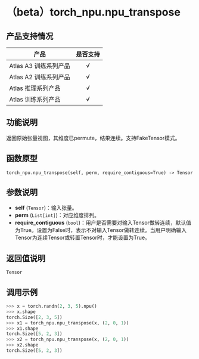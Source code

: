 # （beta）torch_npu.npu_transpose

## 产品支持情况

| 产品                                                         | 是否支持 |
| ------------------------------------------------------------ | :------: |
|<term>Atlas A3 训练系列产品</term>            |    √     |
|<term>Atlas A2 训练系列产品</term>  | √   |
|<term>Atlas 推理系列产品</term>                                       |    √     |
|<term>Atlas 训练系列产品</term>                                       |    √     |

## 功能说明

返回原始张量视图，其维度已permute，结果连续。支持FakeTensor模式。

## 函数原型

```
torch_npu.npu_transpose(self, perm, require_contiguous=True) -> Tensor
```

## 参数说明

- **self** (`Tensor`)：输入张量。
- **perm** (`List[int]`)：对应维度排列。
- **require_contiguous** (`bool`)：用户是否需要对输入Tensor做转连续，默认值为True。设置为False时，表示不对输入Tensor做转连续。当用户明确输入Tensor为连续Tensor或转置Tensor时，才能设置为True。

## 返回值说明
`Tensor`

## 调用示例

```python
>>> x = torch.randn(2, 3, 5).npu()
>>> x.shape
torch.Size([2, 3, 5])
>>> x1 = torch_npu.npu_transpose(x, (2, 0, 1))
>>> x1.shape
torch.Size([5, 2, 3])
>>> x2 = torch_npu.npu_transpose(x, (2, 0, 1))
>>> x2.shape
torch.Size([5, 2, 3])
```

